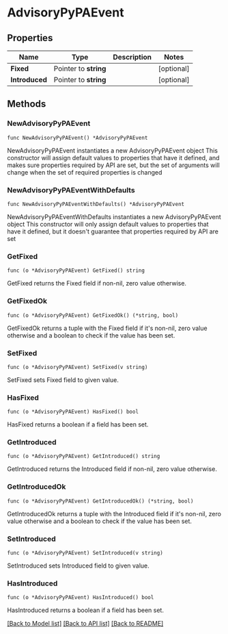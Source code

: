 # AdvisoryPyPAEvent

## Properties

Name | Type | Description | Notes
------------ | ------------- | ------------- | -------------
**Fixed** | Pointer to **string** |  | [optional] 
**Introduced** | Pointer to **string** |  | [optional] 

## Methods

### NewAdvisoryPyPAEvent

`func NewAdvisoryPyPAEvent() *AdvisoryPyPAEvent`

NewAdvisoryPyPAEvent instantiates a new AdvisoryPyPAEvent object
This constructor will assign default values to properties that have it defined,
and makes sure properties required by API are set, but the set of arguments
will change when the set of required properties is changed

### NewAdvisoryPyPAEventWithDefaults

`func NewAdvisoryPyPAEventWithDefaults() *AdvisoryPyPAEvent`

NewAdvisoryPyPAEventWithDefaults instantiates a new AdvisoryPyPAEvent object
This constructor will only assign default values to properties that have it defined,
but it doesn't guarantee that properties required by API are set

### GetFixed

`func (o *AdvisoryPyPAEvent) GetFixed() string`

GetFixed returns the Fixed field if non-nil, zero value otherwise.

### GetFixedOk

`func (o *AdvisoryPyPAEvent) GetFixedOk() (*string, bool)`

GetFixedOk returns a tuple with the Fixed field if it's non-nil, zero value otherwise
and a boolean to check if the value has been set.

### SetFixed

`func (o *AdvisoryPyPAEvent) SetFixed(v string)`

SetFixed sets Fixed field to given value.

### HasFixed

`func (o *AdvisoryPyPAEvent) HasFixed() bool`

HasFixed returns a boolean if a field has been set.

### GetIntroduced

`func (o *AdvisoryPyPAEvent) GetIntroduced() string`

GetIntroduced returns the Introduced field if non-nil, zero value otherwise.

### GetIntroducedOk

`func (o *AdvisoryPyPAEvent) GetIntroducedOk() (*string, bool)`

GetIntroducedOk returns a tuple with the Introduced field if it's non-nil, zero value otherwise
and a boolean to check if the value has been set.

### SetIntroduced

`func (o *AdvisoryPyPAEvent) SetIntroduced(v string)`

SetIntroduced sets Introduced field to given value.

### HasIntroduced

`func (o *AdvisoryPyPAEvent) HasIntroduced() bool`

HasIntroduced returns a boolean if a field has been set.


[[Back to Model list]](../README.md#documentation-for-models) [[Back to API list]](../README.md#documentation-for-api-endpoints) [[Back to README]](../README.md)


